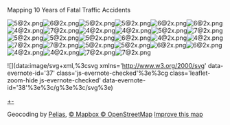 Mapping 10 Years of Fatal Traffic Accidents

![5@2x.png](../_resources/7ccac0f9f6e758cc370a3dbc064330a7.png)![6@2x.png](../_resources/caf21b59b148aa84fbae3f8f8d5ad460.png)![5@2x.png](../_resources/4e60ef7f88a6afa7bb72974fc4b6035b.png)![5@2x.png](../_resources/51a06b0fcb809e5ada0da63737288541.png)![6@2x.png](../_resources/8de5bf355249e697b52d6cccb2f32838.png)![6@2x.png](../_resources/38ba7ddd664f2af11c9e32be853d4da6.png)![4@2x.png](../_resources/800f94a95f35d96bafae80fa90c9d227.png)![7@2x.png](../_resources/af18b8f9a94d4ef1fece3091a8c4c3de.png)![4@2x.png](../_resources/4ea2575d2bfd890a62ca5eef98de2cef.png)![4@2x.png](../_resources/c907ae0dbabc23058299096555f5cc65.png)![5@2x.png](../_resources/a74c90eb19cd7c4b3b5868e83cf224e3.png)![7@2x.png](../_resources/a7e2a83dbbfc5a6047f383a04d8478a9.png)![5@2x.png](../_resources/351bd6793a70157d85d50aaefffad8ea.png)![5@2x.png](../_resources/3673bf96c485225f313324515d51f7da.png)![5@2x.png](../_resources/a74c90eb19cd7c4b3b5868e83cf224e3.png)![6@2x.png](../_resources/e8d5559eed75e15d0a9727ebe57032b9.png)![4@2x.png](../_resources/660eb65dd15c3cfdaf43509db5265d25.png)![4@2x.png](../_resources/8d64c4b920e406372722f33f412500c4.png)![7@2x.png](../_resources/acedac9f1ef22640d9a91b8170613ef4.png)![7@2x.png](../_resources/e6efba3c60c5df5d46b2b7bea26a70d4.png)![5@2x.png](../_resources/a5d7efb7226c614a22d554b5534c05d2.png)![5@2x.png](../_resources/a74c90eb19cd7c4b3b5868e83cf224e3.png)![6@2x.png](../_resources/3f354d5b3986a737bf7a2f9d0c97ae23.png)![6@2x.png](../_resources/f17eb130c5d76112b8d1a89e01a22461.png)![4@2x.png](../_resources/1a6fa765e421cb44ee1ef961f1d4cba4.png)![4@2x.png](../_resources/f1253b016021e1fca7a532a03e152c08.png)![7@2x.png](../_resources/7950624243c974169d227989ed663707.png)![7@2x.png](../_resources/36edb9c714bd81e2166cc148b0972cdc.png)

![](data:image/svg+xml,%3csvg xmlns='http://www.w3.org/2000/svg' data-evernote-id='37' class='js-evernote-checked'%3e%3cg class='leaflet-zoom-hide js-evernote-checked' data-evernote-id='38'%3e%3c/g%3e%3c/svg%3e)

[+](http://metrocosm.com/10-years-of-traffic-accidents-mapped.html#)[-](http://metrocosm.com/10-years-of-traffic-accidents-mapped.html#)

Geocoding by [Pelias](https://mapzen.com/pelias), [© Mapbox © OpenStreetMap](https://www.mapbox.com/about/maps/)  [Improve this map](https://www.mapbox.com/map-feedback/#mgalka.b63f968c/-99.580/39.775/4)